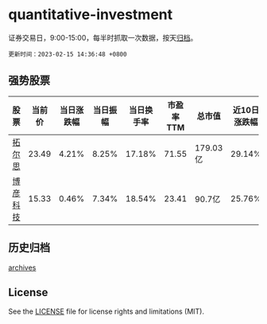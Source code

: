 # quantitative-investment

证券交易日，9:00-15:00，每半时抓取一次数据，按天[归档](archives)。

`更新时间：2023-02-15 14:36:48 +0800`

## 强势股票

|股票|当前价|当日涨跌幅|当日振幅|当日换手率|市盈率TTM|总市值|近10日涨跌幅|
|----|----|----|----|----|----|----|----|
|[拓尔思](https://xueqiu.com/S/SZ300229)|23.49|4.21%|8.25%|17.18%|71.55|179.03亿|29.14%|
|[博彦科技](https://xueqiu.com/S/SZ002649)|15.33|0.46%|7.34%|18.54%|23.41|90.7亿|25.76%|

## 历史归档

[archives](archives)

## License

See the [LICENSE](LICENSE) file for license rights and limitations (MIT).